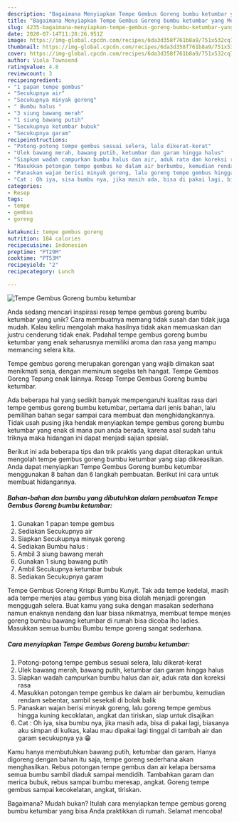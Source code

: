 ```yaml
---
description: "Bagaimana Menyiapkan Tempe Gembus Goreng bumbu ketumbar yang Menggugah Selera"
title: "Bagaimana Menyiapkan Tempe Gembus Goreng bumbu ketumbar yang Menggugah Selera"
slug: 4235-bagaimana-menyiapkan-tempe-gembus-goreng-bumbu-ketumbar-yang-menggugah-selera
date: 2020-07-14T11:28:26.951Z
image: https://img-global.cpcdn.com/recipes/6da3d358f761b8a9/751x532cq70/tempe-gembus-goreng-bumbu-ketumbar-foto-resep-utama.jpg
thumbnail: https://img-global.cpcdn.com/recipes/6da3d358f761b8a9/751x532cq70/tempe-gembus-goreng-bumbu-ketumbar-foto-resep-utama.jpg
cover: https://img-global.cpcdn.com/recipes/6da3d358f761b8a9/751x532cq70/tempe-gembus-goreng-bumbu-ketumbar-foto-resep-utama.jpg
author: Viola Townsend
ratingvalue: 4.8
reviewcount: 3
recipeingredient:
- "1 papan tempe gembus"
- "Secukupnya air"
- "Secukupnya minyak goreng"
- " Bumbu halus "
- "3 siung bawang merah"
- "1 siung bawang putih"
- "Secukupnya ketumbar bubuk"
- "Secukupnya garam"
recipeinstructions:
- "Potong-potong tempe gembus sesuai selera, lalu dikerat-kerat"
- "Ulek bawang merah, bawang putih, ketumbar dan garam hingga halus"
- "Siapkan wadah campurkan bumbu halus dan air, aduk rata dan koreksi rasa"
- "Masukkan potongan tempe gembus ke dalam air berbumbu, kemudian rendam sebentar, sambil sesekali di bolak balik"
- "Panaskan wajan berisi minyak goreng, lalu goreng tempe gembus hingga kuning kecoklatan, angkat dan tiriskan, siap untuk disajikan"
- "Cat : Oh iya, sisa bumbu nya, jika masih ada, bisa di pakai lagi, biasanya aku simpan di kulkas, kalau mau dipakai lagi tinggal di tambah air dan garam secukupnya ya 😁"
categories:
- Resep
tags:
- tempe
- gembus
- goreng

katakunci: tempe gembus goreng 
nutrition: 184 calories
recipecuisine: Indonesian
preptime: "PT29M"
cooktime: "PT53M"
recipeyield: "2"
recipecategory: Lunch

---
```



![Tempe Gembus Goreng bumbu ketumbar](https://img-global.cpcdn.com/recipes/6da3d358f761b8a9/751x532cq70/tempe-gembus-goreng-bumbu-ketumbar-foto-resep-utama.jpg)

Anda sedang mencari inspirasi resep tempe gembus goreng bumbu ketumbar yang unik? Cara membuatnya memang tidak susah dan tidak juga mudah. Kalau keliru mengolah maka hasilnya tidak akan memuaskan dan justru cenderung tidak enak. Padahal tempe gembus goreng bumbu ketumbar yang enak seharusnya memiliki aroma dan rasa yang mampu memancing selera kita.

Tempe gembus goreng merupakan gorengan yang wajib dimakan saat menikmati senja, dengan meminum segelas teh hangat. Tempe Gembos Goreng Tepung enak lainnya. Resep Tempe Gembus Goreng bumbu ketumbar.

Ada beberapa hal yang sedikit banyak mempengaruhi kualitas rasa dari tempe gembus goreng bumbu ketumbar, pertama dari jenis bahan, lalu pemilihan bahan segar sampai cara membuat dan menghidangkannya. Tidak usah pusing jika hendak menyiapkan tempe gembus goreng bumbu ketumbar yang enak di mana pun anda berada, karena asal sudah tahu triknya maka hidangan ini dapat menjadi sajian spesial.


Berikut ini ada beberapa tips dan trik praktis yang dapat diterapkan untuk mengolah tempe gembus goreng bumbu ketumbar yang siap dikreasikan. Anda dapat menyiapkan Tempe Gembus Goreng bumbu ketumbar menggunakan 8 bahan dan 6 langkah pembuatan. Berikut ini cara untuk membuat hidangannya.

<!--inarticleads1-->

##### Bahan-bahan dan bumbu yang dibutuhkan dalam pembuatan Tempe Gembus Goreng bumbu ketumbar:

1. Gunakan 1 papan tempe gembus
1. Sediakan Secukupnya air
1. Siapkan Secukupnya minyak goreng
1. Sediakan  Bumbu halus :
1. Ambil 3 siung bawang merah
1. Gunakan 1 siung bawang putih
1. Ambil Secukupnya ketumbar bubuk
1. Sediakan Secukupnya garam


Tempe Gembus Goreng Krispi Bumbu Kunyit. Tak ada tempe kedelai, masih ada tempe menjes atau gembus yang bisa diolah menjadi gorengan menggugah selera. Buat kamu yang suka dengan masakan sederhana namun enaknya nendang dan luar biasa nikmatnya, membuat tempe menjes goreng bumbu bawang ketumbar di rumah bisa dicoba lho ladies. Masukkan semua bumbu Bumbu tempe goreng sangat sederhana. 

<!--inarticleads2-->

##### Cara menyiapkan Tempe Gembus Goreng bumbu ketumbar:

1. Potong-potong tempe gembus sesuai selera, lalu dikerat-kerat
1. Ulek bawang merah, bawang putih, ketumbar dan garam hingga halus
1. Siapkan wadah campurkan bumbu halus dan air, aduk rata dan koreksi rasa
1. Masukkan potongan tempe gembus ke dalam air berbumbu, kemudian rendam sebentar, sambil sesekali di bolak balik
1. Panaskan wajan berisi minyak goreng, lalu goreng tempe gembus hingga kuning kecoklatan, angkat dan tiriskan, siap untuk disajikan
1. Cat : Oh iya, sisa bumbu nya, jika masih ada, bisa di pakai lagi, biasanya aku simpan di kulkas, kalau mau dipakai lagi tinggal di tambah air dan garam secukupnya ya 😁


Kamu hanya membutuhkan bawang putih, ketumbar dan garam. Hanya digoreng dengan bahan itu saja, tempe goreng sederhana akan menghasilkan. Rebus potongan tempe gembus dan air kelapa bersama semua bumbu sambil diaduk sampai mendidih. Tambahkan garam dan merica bubuk, rebus sampai bumbu meresap, angkat. Goreng tempe gembus sampai kecokelatan, angkat, tiriskan. 

Bagaimana? Mudah bukan? Itulah cara menyiapkan tempe gembus goreng bumbu ketumbar yang bisa Anda praktikkan di rumah. Selamat mencoba!
